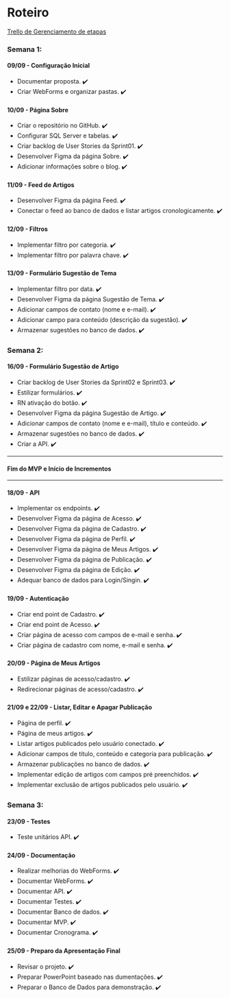 # **Roteiro**
[Trello de Gerenciamento de etapas](https://trello.com/invite/b/66df81376f95a28c3d95be36/ATTIc2a800e06ddbc3e3669f7e63b252fd0553F48520/projeto-final-net)

### **Semana 1:**

#### **09/09 - Configuração Inicial**
- Documentar proposta. ✔️
- Criar WebForms e organizar pastas. ✔️

#### **10/09 - Página Sobre**
- Criar o repositório no GitHub. ✔️
- Configurar SQL Server e tabelas. ✔️
- Criar backlog de User Stories da Sprint01. ✔️
- Desenvolver Figma da página Sobre. ✔️
- Adicionar informações sobre o blog. ✔️

#### **11/09 - Feed de Artigos**
- Desenvolver Figma da página Feed. ✔️
- Conectar o feed ao banco de dados e listar artigos cronologicamente. ✔️

#### **12/09 - Filtros**
- Implementar filtro por categoria. ✔️
- Implementar filtro por palavra chave. ✔️

#### **13/09 - Formulário Sugestão de Tema**
- Implementar filtro por data. ✔️
- Desenvolver Figma da página Sugestão de Tema. ✔️
- Adicionar campos de contato (nome e e-mail). ✔️
- Adicionar campo para conteúdo (descrição da sugestão). ✔️
- Armazenar sugestões no banco de dados. ✔️

### **Semana 2:**

#### **16/09 - Formulário Sugestão de Artigo**
- Criar backlog de User Stories da Sprint02 e Sprint03. ✔️
- Estilizar formulários. ✔️
- RN ativação do botão. ✔️
- Desenvolver Figma da página Sugestão de Artigo. ✔️
- Adicionar campos de contato (nome e e-mail), título e conteúdo. ✔️
- Armazenar sugestões no banco de dados. ✔️
- Criar a API. ✔️

---
#### Fim do MVP e Início de Incrementos
---

#### **18/09 - API**
- Implementar os endpoints. ✔️
- Desenvolver Figma da página de Acesso. ✔️
- Desenvolver Figma da página de Cadastro. ✔️
- Desenvolver Figma da página de Perfil. ✔️
- Desenvolver Figma da página de Meus Artigos. ✔️
- Desenvolver Figma da página de Publicação. ✔️
- Desenvolver Figma da página de Edição. ✔️
- Adequar banco de dados para Login/Singin. ✔️

#### **19/09 - Autenticação**
- Criar end point de Cadastro. ✔️
- Criar end point de Acesso. ✔️
- Criar página de acesso com campos de e-mail e senha. ✔️
- Criar página de cadastro com nome, e-mail e senha. ✔️

#### **20/09 - Página de Meus Artigos**
- Estilizar páginas de acesso/cadastro. ✔️
- Redirecionar páginas de acesso/cadastro. ✔️

#### **21/09 e 22/09 - Listar, Editar e Apagar Publicação**
- Página de perfil. ✔️
- Página de meus artigos. ✔️
- Listar artigos publicados pelo usuário conectado. ✔️ 
- Adicionar campos de título, conteúdo e categoria para publicação. ✔️
- Armazenar publicações no banco de dados. ✔️
- Implementar edição de artigos com campos pré preenchidos. ✔️
- Implementar exclusão de artigos publicados pelo usuário. ✔️

### **Semana 3:**

#### **23/09 - Testes**
- Teste unitários API. ✔️

#### **24/09 - Documentação**
- Realizar melhorias do WebForms. ✔️
- Documentar WebForms. ✔️
- Documentar API. ✔️
- Documentar Testes. ✔️
- Documentar Banco de dados. ✔️
- Documentar MVP. ✔️
- Documentar Cronograma. ✔️

#### **25/09 - Preparo da Apresentação Final**
- Revisar o projeto. ✔️
- Preparar PowerPoint baseado nas dumentações. ✔️
- Preparar o Banco de Dados para demonstração. ✔️